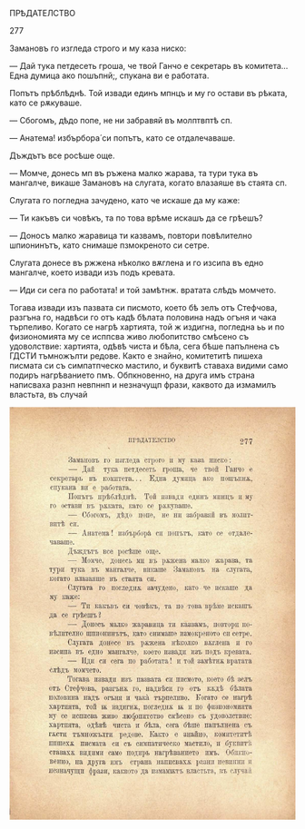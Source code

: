 ﻿ПРѢДАТЕЛСТВО

277

Замановъ го изгледа строго и му каза ниско:

— Дай тука петдесеть гроша, че твой Ганчо е секретарь въ комитета... Една думица ако пошъпнй;, спукана ви е работата.

Попътъ прѣблѣднѣ. Той извади единъ мпнцъ и му го остави въ рѣката, като се рѫкуваше.

— Сбогомъ, дѣдо попе, не ни забравяй въ молптвптѣ сп.

— Анатема! избърбора́ си попътъ, като се отдалечаваше.

Дъждътъ все росѣше още.

— Момче, донесь мп въ ръжена малко жарава, та тури тука въ мангалче, викаше Замановъ на слугата, когато влазаяше въ стаята сп.

Слугата го погледна зачудено, като че искаше да му каже:

— Ти какъвъ си човѣкъ, та по това врѣме искашъ да се грѣешъ?

— Доносъ малко жаравица ти казвамъ, повтори повѣлително шпионинътъ, като снимаше пзмокреното си сетре.

Слугата донесе въ ржжена нѣколко вѫглена и го изсипа въ едно мангалче, което извади изъ подъ кревата.

— Иди си сега по работата! и той замѣтнж. вратата слѣдъ момчето.

Тогава извади изъ пазвата си писмото, което бѣ зелъ отъ Стефчова, разгъна го, надвѣси го отъ кадѣ бѣлата половина надъ огъня и чака търпеливо. Когато се нагрѣ хартията, той ж издигна, погледна ьь и по физиономията му се исппсва живо любопитство смѣсено съ удоволствие: хартията, одѣвѣ чиста и бѣла, сега бѣше папълнена съ ГДСТИ тъмножълти редове. Както е знайно, комитетитѣ пишеха писмата си съ симпатпческо мастило, и буквитѣ ставаха видими само подиръ нагрѣванието пмъ. Обпкновенно, на друга имъ страна написваха разнп невпннп и незначущп фрази, каквото да измамилъ властьта, въ случай

![original](../images/314.jpg)

